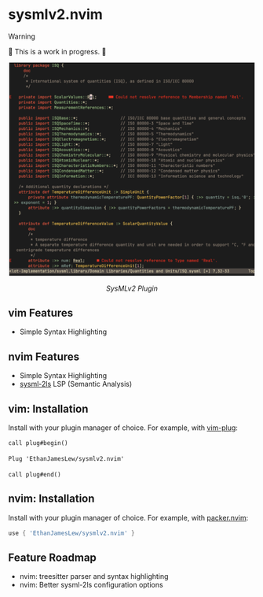 # sysmlv2.nvim

> [!WARNING]
> 🚧 This is a work in progress. 🚧

<div align="center">
<img src="./doc/img/example.png" alt="sysmlv2.nvim" width="500">
<p><i>SysMLv2 Plugin</i></p>
</div>

## vim Features

* Simple Syntax Highlighting

## nvim Features

* Simple Syntax Highlighting
* [sysml-2ls](https://github.com/sensmetry/sysml-2ls) LSP (Semantic Analysis)

## vim: Installation

Install with your plugin manager of choice. For example, with [vim-plug](https://github.com/junegunn/vim-plug):

```vim
call plug#begin()

Plug 'EthanJamesLew/sysmlv2.nvim'

call plug#end()
```

## nvim: Installation

Install with your plugin manager of choice. For example, with [packer.nvim](https://github.com/wbthomason/packer.nvim):

```lua
use { 'EthanJamesLew/sysmlv2.nvim' }
```

## Feature Roadmap

* nvim: treesitter parser and syntax highlighting
* nvim: Better sysml-2ls configuration options
